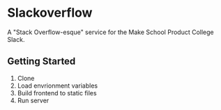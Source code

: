 # Slackoverflow
A "Stack Overflow-esque" service for the Make School Product College Slack.

## Getting Started
1. Clone
2. Load envrionment variables
3. Build frontend to static files
4. Run server
